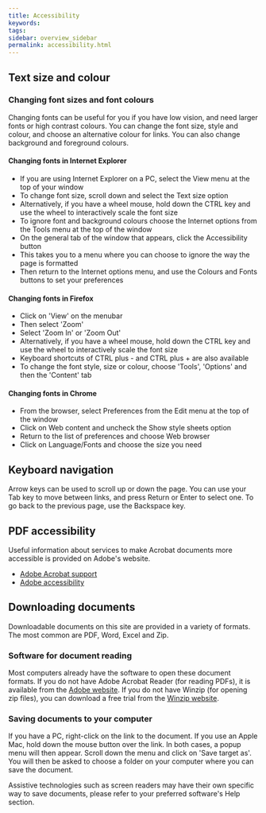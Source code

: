 ```yaml
---
title: Accessibility
keywords: 
tags: 
sidebar: overview_sidebar
permalink: accessibility.html
---
```


## Text size and colour

### Changing font sizes and font colours

Changing fonts can be useful for you if you have low vision, and need larger fonts or high contrast colours. You can change the font size, style and colour, and choose an alternative colour for links. You can also change background and foreground colours.

#### Changing fonts in Internet Explorer

- If you are using Internet Explorer on a PC, select the View menu at the top of your window
- To change font size, scroll down and select the Text size option
- Alternatively, if you have a wheel mouse, hold down the CTRL key and use the wheel to interactively scale the font size
- To ignore font and background colours choose the Internet options from the Tools menu at the top of the window
- On the general tab of the window that appears, click the Accessibility button
- This takes you to a menu where you can choose to ignore the way the page is formatted
- Then return to the Internet options menu, and use the Colours and Fonts buttons to set your preferences

#### Changing fonts in Firefox

- Click on 'View' on the menubar
- Then select 'Zoom'
- Select 'Zoom In' or 'Zoom Out'
- Alternatively, if you have a wheel mouse, hold down the CTRL key and use the wheel to interactively scale the font size
- Keyboard shortcuts of CTRL plus - and CTRL plus + are also available
- To change the font style, size or colour, choose 'Tools', 'Options' and then the 'Content' tab

#### Changing fonts in Chrome

- From the browser, select Preferences from the Edit menu at the top of the window
- Click on Web content and uncheck the Show style sheets option
- Return to the list of preferences and choose Web browser
- Click on Language/Fonts and choose the size you need

## Keyboard navigation

Arrow keys can be used to scroll up or down the page. You can use your Tab key to move between links, and press Return or Enter to select one. To go back to the previous page, use the Backspace key.

## PDF accessibility

Useful information about services to make Acrobat documents more accessible is provided on Adobe's website.
- <a href="http://www.adobe.com/support/products/acrobat.html">Adobe Acrobat support</a>
- <a href="http://www.adobe.com/accessibility/index.html">Adobe accessibility</a>

## Downloading documents

Downloadable documents on this site are provided in a variety of formats. The most common are PDF, Word, Excel and Zip.

### Software for document reading

Most computers already have the software to open these document formats. If you do not have Adobe Acrobat Reader (for reading PDFs), it is available from the <a href="http://www.adobe.com/">Adobe website</a>. If you do not have Winzip (for opening zip files), you can download a free trial from the <a href="http://www.winzip.com/index.htm">Winzip website</a>.

### Saving documents to your computer

If you have a PC, right-click on the link to the document. If you use an Apple Mac, hold down the mouse button over the link. In both cases, a popup menu will then appear. Scroll down the menu and click on 'Save target as'. You will then be asked to choose a folder on your computer where you can save the document.

Assistive technologies such as screen readers may have their own specific way to save documents, please refer to your preferred software's Help section.  
